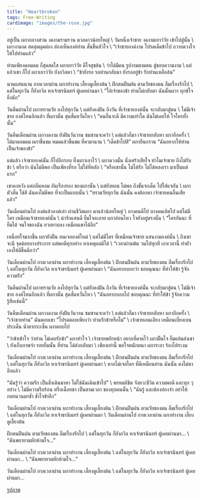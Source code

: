 ```yaml
---
title: "Heartbroken"
tags: Free-Writing
cardimage: "images/the-rose.jpg"
---
```


อยู่เป็น ผกากลางสวน งดงามรามรวน มวลดาวน้อยใหญ่ \\
วันหนึ่งเจ้าชาย งดงามเยาว์วัย เข้าไปสู่นั้น \\
ผกางามงด สดสุดผุดผ่อง ส่องเห็นองค์ท่าน สั่นชื่นหัวใจ \\
“เจ้าชายองค์งาม โปรดเด็ดข้าไป ถวายดวงใจ ให้ไปท่านแล้ว”

ท่านเพียงดอมดม ก็สุดสดใส ผกาเยาว์วัย ดีใจสุขล้น \\
ว่าได้มีคน รูปงามตามตน สู่ชอบความงาม \\
แต่แล้วเขา ก็ไป ผกาเยาว์วัย ยังถวิลหา \\
“ข้ายังรอ รอท่านกลับมา ยังรออยู่ข้า รักท่านเหลือล้น”

นานแสนนาน กาลเวลาผ่าน ผกาทำงาน เลี้ยงดูเลี้ยงต้น \\
ฝึกตนฝึนฝน ตามวัยของตน ลืมเรื่องรักไป \\
แต่ในทุกวัน ก็ยังถวิล หาเจ้าธรนินทร์ ผู้เคยผ่านมา \\
“โอ้เจ้าของข้า ท่านไม่กลับมา ฉันนั้นผวา ทุกข์ใจยิ่งนัก”

วันคืนผ่านไป ผกาทรามวัย ลงไปทุกวัน \\
แต่ยังคงฝัน ถึงวัน ที่เจ้าชายองค์นั้น จะกลับมาสู่ตน \\
ไม่มีเจ้าชาย องค์ไหนอีกแล้ว ที่ผกานั้น สุดสั่นหวั่นไหว \\
“คนอื่นจะดี มีความเท่าใด ฉันไม่เคยให้ ใจใครทั้งนั้น”

วันคืนเดือนผ่าน ผกางดงาม ยังฝันวันวาน ซมซานจะคว้า \\
แต่แล้วก็มา เจ้าชายกลับหา ผกาอีกครั้ง \\
ได้มาดอมดม ผกาชื่นชม หมดแล้วขื่นขม ที่คามานาน \\
“เด็ดข้าไปสิ” ผกายืนกราน “ฉันอยากให้ท่าน เป็นเจ้าของข้า”

แต่แล้ว เจ้าชายองค์นั้น ก็ไปอีกรอบ ทิ้งผกาเอาไว้ \\
ผกาดวงนั้น นั่งเศร้าเสียใจ ทำไมเจ้าชาย ถึงไม่รับข้า \\
หรือว่า ฉันไม่ดีพอ เป็นเพียงที่รอ ไม่ใช่ที่หลัก \\
“หรือเขานั้น ไม่ได้รัก ไม่ได้หลงเรา มาเป็นแต่แรก”

เขาคงหวัง แค่กลิ่นหอม อันเรืองรอง ของผกานั้น \\
แต่ยังหอม ไม่พอ ถึงขั้นจะเด็ด ไปใส่แจกัน \\
ผกาตัวสั่น ใช่สิ ฉันคงไม่ดีพอ ที่จะเป็นแบบนั้น \\
“ทรามวัยทุกวัน ฉันนั้น คงต้องหา เจ้าชายคนอื่นเสียแล้ว”

วันเดือนผ่านไป องค์แล้วองค์เล่า ผ่านชีวิตผกา มาแล้วน้อยใหญ่ \\
บางคนดีไป บางคนเลิศไป แต่ไม่มีใคร เหมือนเจ้าชายองค์นั้น \\
น่ารักแสนดี ยิ้มใจละลาย ผกาอ่อนไหว ใจยังอยู่ตรงนั้น \\
“ใครกันนะ ที่ยิ้มได้ จนใจของฉัน ยวบยาบลง เหมือนเขาได้อีก”

เหนื่อยใจมากขึ้น ผกายังฝืน ทนเจอองค์ใหม่ \\
แต่ไม่มีใคร ที่เหมือนเจ้าชาย แสนงามองค์นั้น \\
ถึงเขาจะมี จุดด้อยบางประการ แต่พอดีทุกอย่าง หาเหตุผลมิได้ \\
“เวลาผ่านพ้น วนไปทุกที เอาเวลานี้ ทำตัวเองให้ดีขึ้นดีกว่า”

วันเดือนผ่านไป กาลเวลาผ่าน ผกาทำงาน เลี้ยงดูเลี้ยงต้น \\
ฝึกตนฝึนฝน ตามวัยของตน ลืมเรื่องรักไป \\
แต่ในทุกวัน ก็ยังถวิล หาเจ้าธรนินทร์ ผู้เคยผ่านมา \\
“ฉันอยากบอกว่า ขอบคุณนะ ที่ทำให้ข้า รู้จักความรัก”

วันคืนผ่านไป ผกาทรามวัย ลงไปทุกวัน \\
แต่ยังคงฝัน ถึงวัน ที่เจ้าชายองค์นั้น จะกลับมาสู่ตน \\
ไม่มีเจ้าชาย องค์ไหนอีกแล้ว ที่ผกานั้น สุดสั่นหวั่นไหว \\
“ฉันอยากบอกไป ขอบคุณนะ ที่ทำให้ข้า รู้จักความรู้สึกเช่นนี้”

วันคืนเดือนผ่าน ผกางดงาม ยังฝันวันวาน ซมซานจะคว้า \\
แต่แล้วก็มา เจ้าชายกลับหา ผกาอีกครั้ง \\
“เจ้าชายท่าน” ฉันตอบเขา “โปรดตอบเพียงว่า ท่านรักข้าหรือไม่” \\
เจ้าชายเอนเอียง เหมือนเบี่ยงเบนประเด็น น้ำตากระเซ็น ผงาตอบไป

“ว่าข้าเข้าใจ ว่าท่าน ไม่เคยรักข้า” ผกาทำใจ \\
เจ้าชายพยักหน้า อยากที่คาดไว้ ผกาฝืนใจ ยิ้มแย้มส่งเขา \\
ยังเก็บภาพจำ รอยยิ้มนั้น ที่ท่าน ได้ส่งกลับมา \\
เพียงเท่านี้ พอใจหนักหนา ผการะอา ร้องไห้ระงม

วันเดือนผ่านไป กาลเวลาผ่าน ผกาทำงาน เลี้ยงดูเลี้ยงต้น \\
ฝึกตนฝึนฝน ตามวัยของตน ลืมเรื่องรักไป \\
แต่ในทุกวัน ก็ยังถวิล หาเจ้าธรนินทร์ ผู้เคยผ่านมา \\
หากไม่เจอใคร ที่ดีเหมือนท่าน ฉันนั้น คงไม่หาอีกแล้ว

“ฉันรู้ว่า ความรัก เป็นสิ่งเดินมาหา ไม่ใช่ฉันเดินเข้าไป” \\
พรหมลิขิต จังหวะชีวิต ความพอดี และทุก ๆ อย่าง \\
ไม่มีความรีบร้อน หรือเฉื่อยชา เป็นตามเวลา ของทุกคนนั้น \\
“ฉันรู้ และต้องท่องจำ อย่าให้กลอนวนมาซ้ำ ช้ำใจข้าอีก”

วันเดือนผ่านไป กาลเวลาผ่าน ผกาทำงาน เลี้ยงดูเลี้ยงต้น \\
ฝึกตนฝึนฝน ตามวัยของตน ลืมเรื่องรักไป \\
แต่ในทุกวัน ก็ยังถวิล หาเจ้าธรนินทร์ ผู้เคยผ่านมา \\
วันเดือนผ่านไป กาลเวลาผ่าน ผกาทำงาน เลี้ยงดูเลี้ยงต้น

ฝึกตนฝึนฝน ตามวัยของตน ลืมเรื่องรักไป \\
แต่ในทุกวัน ก็ยังถวิล หาเจ้าธรนินทร์ ผู้เคยผ่านมา… \\
“ฉันพยายามหักห้ามใจ…”

วันเดือนผ่านไป กาลเวลาผ่าน ผกาทำงาน เลี้ยงดูเลี้ยงต้น \\
แต่ในทุกวัน ก็ยังถวิล หาเจ้าธรนินทร์ ผู้เคยผ่านมา… \\
“ฉันพยายามหักห้ามใจ…”

วันเดือนผ่านไป กาลเวลาผ่าน ผกาทำงาน เลี้ยงดูเลี้ยงต้น \\
แต่ในทุกวัน ก็ยังถวิล หาเจ้าธรนินทร์ ผู้เคยผ่านมา…

[รูปภาพ](https://www.lulukoala.com/en/others-43/pins-the-little-prince-the-rose-1930.html)